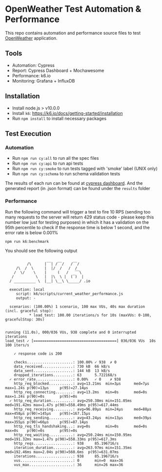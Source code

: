 # OpenWeather Test Automation & Performance
This repo contains automation and performance source files to test [OpenWeather](https://openweathermap.org/) application.
## Tools
* Automation: Cypress
* Report: Cypress Dashboard + Mochawesome
* Performance: k6.io
* Monitoring: Grafana + InfluxDB

## Installation
* Install node.js > v10.0.0
* Install `k6`: https://k6.io/docs/getting-started/installation
* Run `npm install` to install necessary packages

## Test Execution
### Automation
* Run `npm run cy:all` to run all the spec files
* Run `npm run cy:api` to run api tests
* Run `npm run cy:smoke` to run tests tagged with 'smoke' label (UNIX only)
* Run `npm run cy:schema` to run schema validation tests

The results of each run can be found at [cypress dashboard](https://dashboard.cypress.io/projects/shie33/runs). And the generated report (in .json format) can be found under the `results` folder
### Performance
Run the following command will trigger a test to fire 10 RPS (sending too many requests to the server will return 429 status code - please keep this number low just for testing purposes) in which it has a validation on the 95th percentile to check if the response time is below 1 second, and the error rate is below 0.001%

```
npm run k6:benchmark
```
You should see the following output
```

          /\      |‾‾| /‾‾/   /‾‾/   
     /\  /  \     |  |/  /   /  /    
    /  \/    \    |     (   /   ‾‾\  
   /          \   |  |\  \ |  (‾)  | 
  / __________ \  |__| \__\ \_____/ .io

  execution: local
     script: k6/scripts/current_weather_performance.js
     output: -

  scenarios: (100.00%) 1 scenario, 100 max VUs, 40s max duration (incl. graceful stop):
           * load_test: 100.00 iterations/s for 10s (maxVUs: 0-100, gracefulStop: 30s)


running (11.0s), 000/036 VUs, 938 complete and 0 interrupted iterations
load_test ✓ [======================================] 036/036 VUs  10s  100 iters/s

    ✓ response code is 200

    checks.....................: 100.00% ✓ 938  ✗ 0   
    data_received..............: 730 kB  66 kB/s
    data_sent..................: 144 kB  13 kB/s
    dropped_iterations.........: 63      5.722168/s
  ✓ error_rate.................: 0.00%   ✓ 0    ✗ 938 
    http_req_blocked...........: avg=13.21ms  min=3µs      med=7µs      max=1.24s p(90)=13µs     p(95)=27.14µs 
    http_req_connecting........: avg=13.2ms   min=0s       med=0s       max=1.24s p(90)=0s       p(95)=0s      
  ✓ http_req_duration..........: avg=250.38ms min=151.05ms med=191.42ms max=1.47s p(90)=558.49ms p(95)=617.44ms
    http_req_receiving.........: avg=96.89µs  min=24µs     med=88µs     max=458µs p(90)=145µs    p(95)=167.15µs
    http_req_sending...........: avg=43.24µs  min=13µs     med=39µs     max=355µs p(90)=66µs     p(95)=87.14µs 
    http_req_tls_handshaking...: avg=0s       min=0s       med=0s       max=0s    p(90)=0s       p(95)=0s      
    http_req_waiting...........: avg=250.24ms min=150.95ms med=191.32ms max=1.47s p(90)=558.33ms p(95)=617.3ms 
    http_reqs..................: 938     85.196716/s
    iteration_duration.........: avg=263.97ms min=151.35ms med=192.46ms max=2.04s p(90)=560.6ms  p(95)=631.07ms
    iterations.................: 938     85.196716/s
    vus........................: 0       min=0  max=36
    vus_max....................: 36      min=26 max=36
```